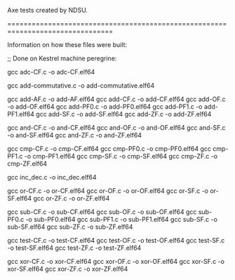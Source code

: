 Axe tests created by NDSU.

================================================================================

Information on how these files were built:

;; Done on Kestrel machine peregrine:

gcc adc-CF.c -o adc-CF.elf64

gcc add-commutative.c -o add-commutative.elf64

gcc add-AF.c -o add-AF.elf64
gcc add-CF.c -o add-CF.elf64
gcc add-OF.c -o add-OF.elf64
gcc add-PF0.c -o add-PF0.elf64
gcc add-PF1.c -o add-PF1.elf64
gcc add-SF.c -o add-SF.elf64
gcc add-ZF.c -o add-ZF.elf64

gcc and-CF.c -o and-CF.elf64
gcc and-OF.c -o and-OF.elf64
gcc and-SF.c -o and-SF.elf64
gcc and-ZF.c -o and-ZF.elf64

gcc cmp-CF.c -o cmp-CF.elf64
gcc cmp-PF0.c -o cmp-PF0.elf64
gcc cmp-PF1.c -o cmp-PF1.elf64
gcc cmp-SF.c -o cmp-SF.elf64
gcc cmp-ZF.c -o cmp-ZF.elf64

gcc inc_dec.c -o inc_dec.elf64

gcc or-CF.c -o or-CF.elf64
gcc or-OF.c -o or-OF.elf64
gcc or-SF.c -o or-SF.elf64
gcc or-ZF.c -o or-ZF.elf64

gcc sub-CF.c -o sub-CF.elf64
gcc sub-OF.c -o sub-OF.elf64
gcc sub-PF0.c -o sub-PF0.elf64
gcc sub-PF1.c -o sub-PF1.elf64
gcc sub-SF.c -o sub-SF.elf64
gcc sub-ZF.c -o sub-ZF.elf64

gcc test-CF.c -o test-CF.elf64
gcc test-OF.c -o test-OF.elf64
gcc test-SF.c -o test-SF.elf64
gcc test-ZF.c -o test-ZF.elf64

gcc xor-CF.c -o xor-CF.elf64
gcc xor-OF.c -o xor-OF.elf64
gcc xor-SF.c -o xor-SF.elf64
gcc xor-ZF.c -o xor-ZF.elf64
